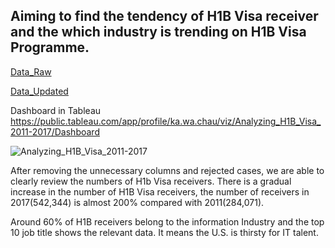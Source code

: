 ## Aiming to find the tendency of H1B Visa receiver and the which industry is trending on H1B Visa Programme.

<a href="https://drive.google.com/file/d/1UIHkp0umRqwPQOmFGC3D_WR5Dfc6Siqq/view?usp=sharing"> Data_Raw</a> 

<a href="https://drive.google.com/file/d/1nFFE5dxjkZU79BimeDYT-girpS89UQ39/view?usp=sharing"> Data_Updated </a> 

Dashboard in Tableau https://public.tableau.com/app/profile/ka.wa.chau/viz/Analyzing_H1B_Visa_2011-2017/Dashboard

![Analyzing_H1B_Visa_2011-2017](https://user-images.githubusercontent.com/123023512/223052114-766a5e4d-0d1d-46b6-b151-0dde93446ee9.png)

After removing the unnecessary columns and rejected cases, we are able to clearly review the numbers of H1b Visa receivers.  There is a gradual increase in the number of H1B Visa receivers, the number of receivers in 2017(542,344) is almost 200% compared with 2011(284,071).

Around 60% of H1B receivers belong to the information Industry and the top 10 job title shows the relevant data. It means the U.S. is thirsty for IT talent.
